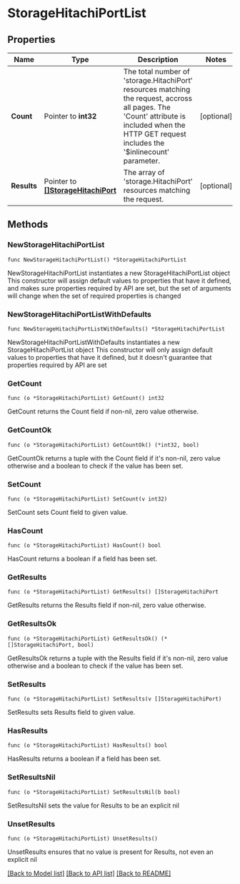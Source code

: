 # StorageHitachiPortList

## Properties

Name | Type | Description | Notes
------------ | ------------- | ------------- | -------------
**Count** | Pointer to **int32** | The total number of &#39;storage.HitachiPort&#39; resources matching the request, accross all pages. The &#39;Count&#39; attribute is included when the HTTP GET request includes the &#39;$inlinecount&#39; parameter. | [optional] 
**Results** | Pointer to [**[]StorageHitachiPort**](StorageHitachiPort.md) | The array of &#39;storage.HitachiPort&#39; resources matching the request. | [optional] 

## Methods

### NewStorageHitachiPortList

`func NewStorageHitachiPortList() *StorageHitachiPortList`

NewStorageHitachiPortList instantiates a new StorageHitachiPortList object
This constructor will assign default values to properties that have it defined,
and makes sure properties required by API are set, but the set of arguments
will change when the set of required properties is changed

### NewStorageHitachiPortListWithDefaults

`func NewStorageHitachiPortListWithDefaults() *StorageHitachiPortList`

NewStorageHitachiPortListWithDefaults instantiates a new StorageHitachiPortList object
This constructor will only assign default values to properties that have it defined,
but it doesn't guarantee that properties required by API are set

### GetCount

`func (o *StorageHitachiPortList) GetCount() int32`

GetCount returns the Count field if non-nil, zero value otherwise.

### GetCountOk

`func (o *StorageHitachiPortList) GetCountOk() (*int32, bool)`

GetCountOk returns a tuple with the Count field if it's non-nil, zero value otherwise
and a boolean to check if the value has been set.

### SetCount

`func (o *StorageHitachiPortList) SetCount(v int32)`

SetCount sets Count field to given value.

### HasCount

`func (o *StorageHitachiPortList) HasCount() bool`

HasCount returns a boolean if a field has been set.

### GetResults

`func (o *StorageHitachiPortList) GetResults() []StorageHitachiPort`

GetResults returns the Results field if non-nil, zero value otherwise.

### GetResultsOk

`func (o *StorageHitachiPortList) GetResultsOk() (*[]StorageHitachiPort, bool)`

GetResultsOk returns a tuple with the Results field if it's non-nil, zero value otherwise
and a boolean to check if the value has been set.

### SetResults

`func (o *StorageHitachiPortList) SetResults(v []StorageHitachiPort)`

SetResults sets Results field to given value.

### HasResults

`func (o *StorageHitachiPortList) HasResults() bool`

HasResults returns a boolean if a field has been set.

### SetResultsNil

`func (o *StorageHitachiPortList) SetResultsNil(b bool)`

 SetResultsNil sets the value for Results to be an explicit nil

### UnsetResults
`func (o *StorageHitachiPortList) UnsetResults()`

UnsetResults ensures that no value is present for Results, not even an explicit nil

[[Back to Model list]](../README.md#documentation-for-models) [[Back to API list]](../README.md#documentation-for-api-endpoints) [[Back to README]](../README.md)


